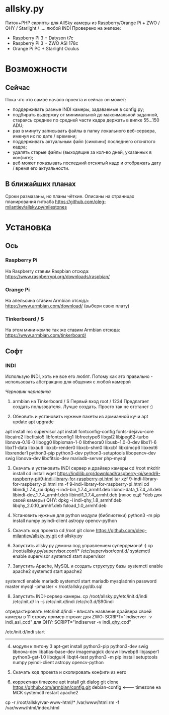# allsky.py
Питон+PHP скрипты для AllSky камеры из Raspberry/Orange Pi + ZWO / QHY / Starlight / .... любой INDI
Проверено на железе:
* Raspberry Pi 3 + Datyson t7c
* Raspberry Pi 3 + ZWO ASI 178c
* Orange Pi PC + Starlight Oculus

# Возможности
## Сейчас
Пока что это самое начало проекта и сейчас он может:
* поддерживать разные INDI камеры, задаваемые в config.py;
* подбирать выдержку от минимальной до максимальной заданной, стараясь среднее по средней части кадра держать в вилке 55...150 ADU;
* раз в минуту записывать файлы в папку локального веб-сервера, именуя их по дате / времени;
* поддерживать актуальным файл (симлинк) последнего отснятого кадра;
* удалять старые файлы (выходящие за кол-во дней, указанных в конфиге);
* веб может показывать последний отснятый кадр и отображать дату / время его актуальности.

## В ближайших планах
Сроки размазаны, но планы чёткие. Описаны на страницах планирования гитхаба https://github.com/oleg-milantiev/allsky.py/milestones 

# Установка

## Ось

### Raspberry Pi
На Raspberry ставим Raspbian отсюда: https://www.raspberrypi.org/downloads/raspbian/

### Orange Pi
На апельсина ставим Armbian отсюда: https://www.armbian.com/download/ (выбери свою плату)

### Tinkerboard / S
На этом мини-компе так же ставим Armbian отсюда: https://www.armbian.com/tinkerboard/

## Софт

### INDI

Использую INDI, хоть не все его любят. Потому как это правильно - использовать абстракцию для общения с любой камерой

*Черновик черновика*
1. armbian на Tinkerboard / S
Первый вход root / 1234
Предлагает создать пользователя. Лучше создать. Просто так не отстанет :)

2. Обновить и установить нужные пакеты из армианной кучи
apt update
apt upgrade

apt install mc supervisor
apt install fontconfig-config fonts-dejavu-core libcairo2 libcfitsio5 libfontconfig1 libfreetype6 libgsl2 libjpeg62-turbo libnova-0.16-0 libogg0 libpixman-1-0 libtheora0 libusb-1.0-0-dev libx11-6 libx11-data libxau6 libxcb-render0 libxcb-shm0 libxcb1 libxdmcp6 libxext6 libxrender1 python3-pip python3-dev python3-setuptools libopencv-dev swig libnova-dev libcfitsio-dev mariadb-server php-mysql

3. Скачать и установить INDI сервер и драйвер камеры
cd /root
mkdrir install
cd install
wget https://indilib.org/download/raspberry-pi/send/6-raspberry-pi/9-indi-library-for-raspberry-pi.html
tar xzf 9-indi-library-for-raspberry-pi.html
rm -f 9-indi-library-for-raspberry-pi.html
cd libindi_1.7.4_rpi
dpkg -i indi-bin_1.7.4_armhf.deb libindi-data_1.7.4_all.deb libindi-dev_1.7.4_armhf.deb libindi1_1.7.4_armhf.deb 
(плюс ещё *deb для своей камеры)
QHY: dpkg -i indi-qhy_1.8_armhf.deb libqhy_2.0.10_armhf.deb fxload_1.0_armhf.deb

4. Установить нужные для python модули (библиотеки)
python3 -m pip install numpy pyindi-client astropy opencv-python

5. Скачать код проекта
cd /root
git clone https://github.com/oleg-milantiev/allsky.py.git
cd allsky.py

6. Запустить allsky.py демона под управлением супердемона! :)
cp /root/allsky.py/supervisor.conf/* /etc/supervisor/conf.d/
systemctl enable supervisor
systemctl start supervisor

7. Запустить Apache, MySQL и создать структуру базы
systemctl enable apache2
systemctl start apache2

systemctl enable mariadb
systemctl start mariadb
mysqladmin password master
mysql -pmaster < /root/allsky.py/db.sql

8. Запустить INDI-сервер камеры.
cp /root/allsky.py/etc/init.d/indi /etc/init.d/
ln -s /etc/init.d/indi /etc/rc3.d/S90indi

отредактировать /etc/init.d/indi - вписать название драйвера своей камеры в 11 строку
пример строки:
для ZWO: SCRIPT="indiserver -v indi_asi_ccd"
для QHY: SCRIPT="indiserver -v indi_qhy_ccd"

/etc/init.d/indi start

----



4. модули к питону 3
apt-get install python3-pip python3-dev swig libnova-dev libatlas-base-dev imagemagick dcraw libwebp6 libjasper1 python3-gst-1.0 libqtgui4 libqt4-test
python3 -m pip install setuptools numpy pyindi-client astropy opencv-python

5. Скачать код проекта и скопировать конфиги из него
5. корректная timezone
apt install git dialog
git clone https://github.com/armbian/config.git
debian-config <--- timezone на МСК
systemctl restart apache2

cp -r /root/allsky/var-www-html/* /var/www/html
rm -f /var/www/html/index.html
